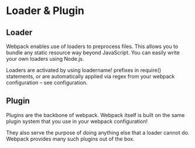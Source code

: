 # Loader & Plugin

## Loader

Webpack enables use of loaders to preprocess files.
This allows you to bundle any static resource way beyond JavaScript.
You can easily write your own loaders using Node.js.

Loaders are activated by using loadername! prefixes in require() statements, or are automatically applied via regex from your webpack configuration – see configuration.

## Plugin

Plugins are the backbone of webpack.
Webpack itself is built on the same plugin system that you use in your webpack configuration!

They also serve the purpose of doing anything else that a loader cannot do.
Webpack provides many such plugins out of the box.
